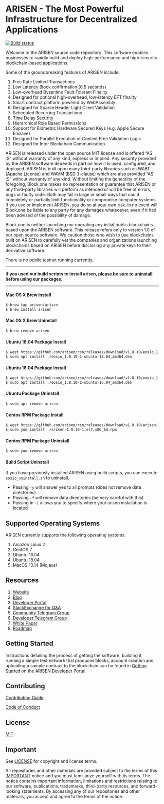 
# ARISEN - The Most Powerful Infrastructure for Decentralized Applications

[![Build status](https://badge.buildkite.com/370fe5c79410f7d695e4e34c500b4e86e3ac021c6b1f739e20.svg?branch=master)](https://buildkite.com/ARISEN/arisen)

Welcome to the ARISEN source code repository! This software enables businesses to rapidly build and deploy high-performance and high-security blockchain-based applications.

Some of the groundbreaking features of ARISEN include:

1. Free Rate Limited Transactions
1. Low Latency Block confirmation (0.5 seconds)
1. Low-overhead Byzantine Fault Tolerant Finality
1. Designed for optional high-overhead, low-latency BFT finality
1. Smart contract platform powered by WebAssembly
1. Designed for Sparse Header Light Client Validation
1. Scheduled Recurring Transactions
1. Time Delay Security
1. Hierarchical Role Based Permissions
1. Support for Biometric Hardware Secured Keys (e.g. Apple Secure Enclave)
1. Designed for Parallel Execution of Context Free Validation Logic
1. Designed for Inter Blockchain Communication

ARISEN is released under the open source MIT license and is offered “AS IS” without warranty of any kind, express or implied. Any security provided by the ARISEN software depends in part on how it is used, configured, and deployed. ARISEN is built upon many third-party libraries such as WABT (Apache License) and WAVM (BSD 3-clause) which are also provided “AS IS” without warranty of any kind. Without limiting the generality of the foregoing, Block.one makes no representation or guarantee that ARISEN or any third-party libraries will perform as intended or will be free of errors, bugs or faulty code. Both may fail in large or small ways that could completely or partially limit functionality or compromise computer systems. If you use or implement ARISEN, you do so at your own risk. In no event will Block.one be liable to any party for any damages whatsoever, even if it had been advised of the possibility of damage.  

Block.one is neither launching nor operating any initial public blockchains based upon the ARISEN software. This release refers only to version 1.0 of our open source software. We caution those who wish to use blockchains built on ARISEN to carefully vet the companies and organizations launching blockchains based on ARISEN before disclosing any private keys to their derivative software.

There is no public testnet running currently.

---

**If you used our build scripts to install arisen, [please be sure to uninstall](#build-script-uninstall) before using our packages.**

---

#### Mac OS X Brew Install
```sh
$ brew tap arisen/arisen
$ brew install arisen
```
#### Mac OS X Brew Uninstall
```sh
$ brew remove arisen
```

#### Ubuntu 18.04 Package Install
```sh
$ wget https://github.com/arisen/rsn/releases/download/v1.8.10/eosio_1.8.10-1-ubuntu-18.04_amd64.deb
$ sudo apt install ./eosio_1.8.10-1-ubuntu-18.04_amd64.deb
```
#### Ubuntu 16.04 Package Install
```sh
$ wget https://github.com/arisen/rsn/releases/download/v1.8.10/eosio_1.8.10-1-ubuntu-16.04_amd64.deb
$ sudo apt install ./eosio_1.8.10-1-ubuntu-16.04_amd64.deb
```
#### Ubuntu Package Uninstall
```sh
$ sudo apt remove arisen
```
#### Centos RPM Package Install
```sh
$ wget https://github.com/arisen/rsn/releases/download/v1.8.10/arisen-1.8.10-1.el7.x86_64.rpm
$ sudo yum install ./arisen-1.8.10-1.el7.x86_64.rpm
```
#### Centos RPM Package Uninstall
```sh
$ sudo yum remove arisen
```

#### Build Script Uninstall

If you have previously installed ARISEN using build scripts, you can execute `eosio_uninstall.sh` to uninstall.
- Passing `-y` will answer yes to all prompts (does not remove data directories)
- Passing `-f` will remove data directories (be very careful with this)
- Passing in `-i` allows you to specify where your arisen installation is located

## Supported Operating Systems
ARISEN currently supports the following operating systems:  
1. Amazon Linux 2
2. CentOS 7
3. Ubuntu 16.04
4. Ubuntu 18.04
5. MacOS 10.14 (Mojave)

## Resources
1. [Website](https://rsn.io)
1. [Blog](https://medium.com/arisen)
1. [Developer Portal](https://developers.rsn.io)
1. [StackExchange for Q&A](https://arisen.stackexchange.com/)
1. [Community Telegram Group](https://t.me/EOSProject)
1. [Developer Telegram Group](https://t.me/joinchat/EaEnSUPktgfoI-XPfMYtcQ)
1. [White Paper](https://github.com/ARISEN/Documentation/blob/master/TechnicalWhitePaper.md)
1. [Roadmap](https://github.com/ARISEN/Documentation/blob/master/Roadmap.md)

<a name="gettingstarted"></a>
## Getting Started
Instructions detailing the process of getting the software, building it, running a simple test network that produces blocks, account creation and uploading a sample contract to the blockchain can be found in [Getting Started](https://developers.rsn.io/arisen-home/docs) on the [ARISEN Developer Portal](https://developers.rsn.io).

## Contributing

[Contributing Guide](./CONTRIBUTING.md)

[Code of Conduct](./CONTRIBUTING.md#conduct)

## License

[MIT](./LICENSE)

## Important

See [LICENSE](./LICENSE) for copyright and license terms.

All repositories and other materials are provided subject to the terms of this [IMPORTANT](./IMPORTANT.md) notice and you must familiarize yourself with its terms.  The notice contains important information, limitations and restrictions relating to our software, publications, trademarks, third-party resources, and forward-looking statements.  By accessing any of our repositories and other materials, you accept and agree to the terms of the notice.
